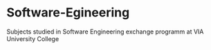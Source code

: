 # Software-Egineering
 Subjects studied in Software Engineering exchange programm at VIA University College
